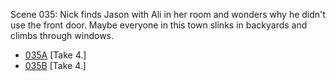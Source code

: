 Scene 035: Nick finds Jason with Ali in her room and wonders why he didn't use the front door. Maybe everyone in this town slinks in backyards and climbs through windows.

* [035A](035A--Take04--.md) [Take 4.]
* [035B](035B--Take04--.md) [Take 4.]

